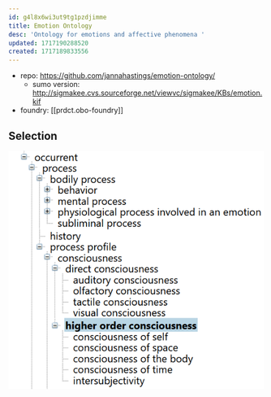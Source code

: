 ```yaml
---
id: g4l8x6wi3ut9tg1pzdjimme
title: Emotion Ontology
desc: 'Ontology for emotions and affective phenomena '
updated: 1717190288520
created: 1717189833556
---
```


- repo: https://github.com/jannahastings/emotion-ontology/
  - sumo version: http://sigmakee.cvs.sourceforge.net/viewvc/sigmakee/KBs/emotion.kif
- foundry: [[prdct.obo-foundry]]

## Selection

![](/assets/images/2024-05-31-14-18-06.png)
